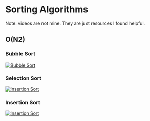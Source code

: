 # Sorting Algorithms

Note: videos are not mine. They are just resources I found helpful.

## O(N2)

### Bubble Sort

[![Bubble Sort](https://img.youtube.com/vi/xli\_FI7CuzA/0.jpg)](https://youtu.be/xli\_FI7CuzA)

### Selection Sort

[![Insertion Sort](https://img.youtube.com/vi/g-PGLbMth\_g/0.jpg)](https://youtu.be/g-PGLbMth\_g)

### Insertion Sort

[![Insertion Sort](https://img.youtube.com/vi/JU767SDMDvA/0.jpg)](https://youtu.be/JU767SDMDvA)
